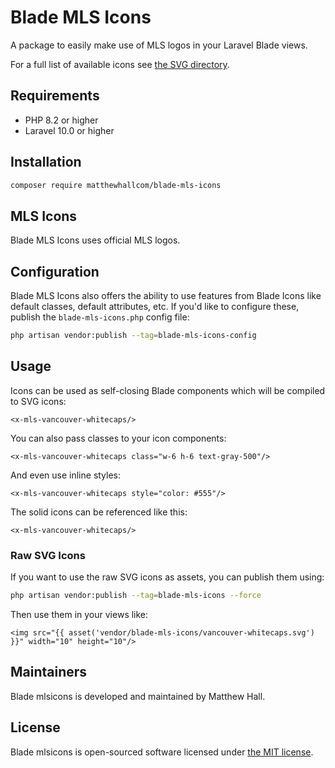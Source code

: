 # Blade MLS Icons

A package to easily make use of MLS logos in your Laravel Blade views.

For a full list of available icons see [the SVG directory](resources/svg).

## Requirements

- PHP 8.2 or higher
- Laravel 10.0 or higher

## Installation

```bash
composer require matthewhallcom/blade-mls-icons
```

## MLS Icons

Blade MLS Icons uses official MLS logos.

## Configuration

Blade MLS Icons also offers the ability to use features from Blade Icons like default classes, default attributes, etc. If you'd like to configure these, publish the `blade-mls-icons.php` config file:

```bash
php artisan vendor:publish --tag=blade-mls-icons-config
```

## Usage

Icons can be used as self-closing Blade components which will be compiled to SVG icons:

```blade
<x-mls-vancouver-whitecaps/>
```

You can also pass classes to your icon components:

```blade
<x-mls-vancouver-whitecaps class="w-6 h-6 text-gray-500"/>
```

And even use inline styles:

```blade
<x-mls-vancouver-whitecaps style="color: #555"/>
```

The solid icons can be referenced like this:

```blade
<x-mls-vancouver-whitecaps/>
```

### Raw SVG Icons

If you want to use the raw SVG icons as assets, you can publish them using:

```bash
php artisan vendor:publish --tag=blade-mls-icons --force
```

Then use them in your views like:

```blade
<img src="{{ asset('vendor/blade-mls-icons/vancouver-whitecaps.svg') }}" width="10" height="10"/>
```

## Maintainers

Blade mlsicons is developed and maintained by Matthew Hall.

## License

Blade mlsicons is open-sourced software licensed under [the MIT license](LICENSE.md).

